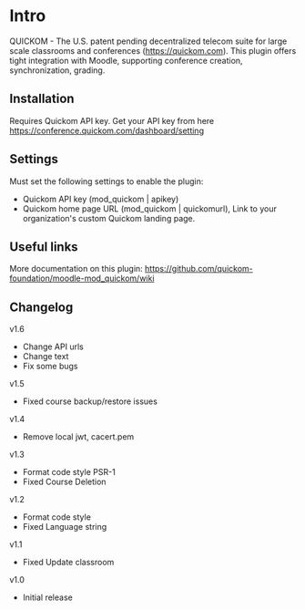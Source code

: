 # Intro

QUICKOM - The U.S. patent pending decentralized telecom suite for large scale classrooms and conferences (https://quickom.com). This plugin offers tight integration with Moodle, supporting conference creation, synchronization, grading.

## Installation

Requires Quickom API key.
Get your API key from here https://conference.quickom.com/dashboard/setting

## Settings

Must set the following settings to enable the plugin:

- Quickom API key (mod_quickom | apikey)
- Quickom home page URL (mod_quickom | quickomurl), Link to your organization's custom Quickom landing page.

## Useful links

More documentation on this plugin: https://github.com/quickom-foundation/moodle-mod_quickom/wiki

## Changelog

v1.6

- Change API urls
- Change text
- Fix some bugs

v1.5

- Fixed course backup/restore issues

v1.4

- Remove local jwt, cacert.pem

v1.3

- Format code style PSR-1
- Fixed Course Deletion

v1.2

- Format code style
- Fixed Language string

v1.1

- Fixed Update classroom

v1.0

- Initial release
